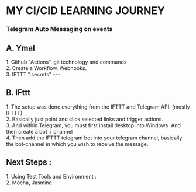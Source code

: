 <h1> MY CI/CID LEARNING JOURNEY</H1>

<h3>Telegram Auto Messaging on events</h3>

<h2>A. Ymal </h2>
1. Github "Actions". git technology and commands<br>
2. Create a Workflow.  Webhooks. <br>
3. IFTTT ".secrets"
---
<h2>B. IFttt</h2>
1. The setup was done everything from the IFTTT and Telegram API. (mostly IFTTT)<br>
2. Basically just point and click selected links and trigger actions.<br>
3. And within Telegram, you must first install desktop into Windows. And then create a bot + channel<br>
4. Then add the IFTTT telegram bot into your telegram channel, basically the bot-channel in which you wish to receive the message.

<h2>Next Steps : </h2>
1. Using Test Tools and Environment :<br>
2. Mocha, Jasmine
